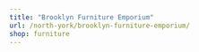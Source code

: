 ```yaml
---
title: "Brooklyn Furniture Emporium"
url: /north-york/brooklyn-furniture-emporium/
shop: furniture
---
```

